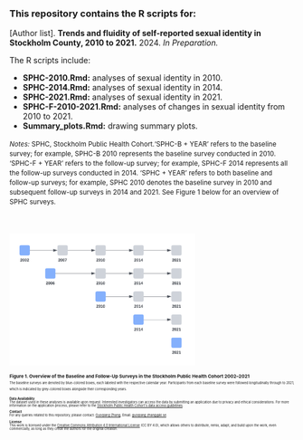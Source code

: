 ### This repository contains the R scripts for:

[Author list]. **Trends and fluidity of self-reported sexual identity in Stockholm County, 2010 to 2021.** 2024. _In Preparation._

The R scripts include:
* **SPHC-2010.Rmd:** analyses of sexual identity in 2010.
* **SPHC-2014.Rmd:** analyses of sexual identity in 2014.
* **SPHC-2021.Rmd:** analyses of sexual identity in 2021.
* **SPHC-F-2010-2021.Rmd:** analyses of changes in sexual identity from 2010 to 2021.
* **Summary_plots.Rmd:** drawing summary plots.

<small>_Notes:_ SPHC, Stockholm Public Health Cohort.‘SPHC-B + YEAR’ refers to the baseline survey; for example, SPHC-B 2010 represents the baseline survey conducted in 2010. ‘SPHC-F + YEAR’ refers to the follow-up survey; for example, SPHC-F 2014 represents all the follow-up surveys conducted in 2014. ‘SPHC + YEAR’ refers to both baseline and follow-up surveys; for example, SPHC 2010 denotes the baseline survey in 2010 and subsequent follow-up surveys in 2014 and 2021. See Figure 1 below for an overview of SPHC surveys.<small>

<br>
<br>

<img src="images/SPHC_overview.png" width="65%" height="auto">

<small>**Figure 1. Overview of the Baseline and Follow-Up Surveys in the Stockholm Public Health Cohort 2002–2021**<br><small>
<small>The baseline surveys are denoted by blue-colored boxes, each labeled with the respective calendar year. Participants from each baseline survey were followed longitudinally through to 2021, which is indicated by grey-colored boxes alongside their corresponding years.<small>

**Data Availability**<br>
The dataset used in these analyses is available upon request. Interested investigators can access the data by submitting an application due to privacy and ethical considerations. For more information on the application process, please refer to the [Stockholm Public Health Cohort's data access guidelines](https://www.ces.regionstockholm.se/projekt-och-uppdrag/halsa-stockholm/SPHC-data/).

**Contact**<br>
For any queries related to this repository, please contact: [Guoqiang Zhang](https://ki.se/en/people/guoqiang-zhang), Email: guoqiang.zhang@ki.se.

**License**<br>
This work is licensed under the [Creative Commons Attribution 4.0 International License](https://creativecommons.org/licenses/by/4.0/) (CC BY 4.0), which allows others to distribute, remix, adapt, and build upon the work, even commercially, as long as they credit the authors for the original creation.
